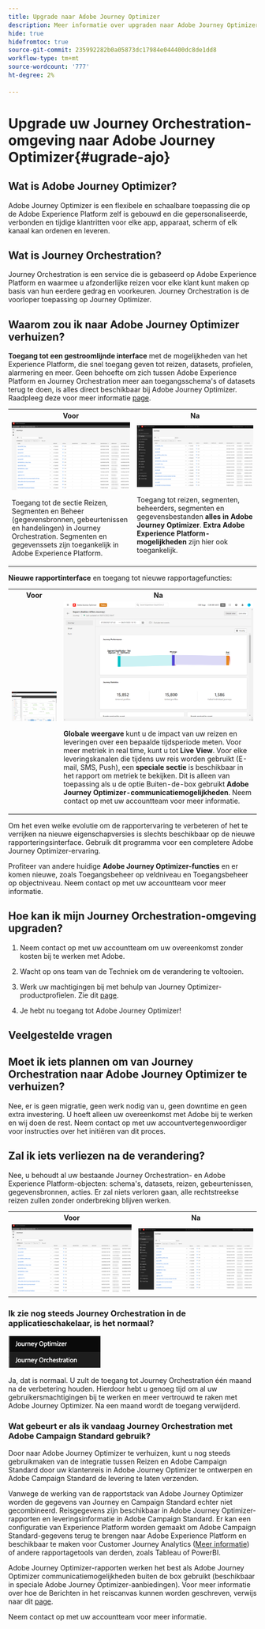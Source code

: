 ```yaml
---
title: Upgrade naar Adobe Journey Optimizer
description: Meer informatie over upgraden naar Adobe Journey Optimizer
hide: true
hidefromtoc: true
source-git-commit: 235992282b0a05873dc17984e044400dc8de1dd8
workflow-type: tm+mt
source-wordcount: '777'
ht-degree: 2%

---
```



# Upgrade uw Journey Orchestration-omgeving naar Adobe Journey Optimizer{#ugrade-ajo}

## Wat is Adobe Journey Optimizer?

Adobe Journey Optimizer is een flexibele en schaalbare toepassing die op de Adobe Experience Platform zelf is gebouwd en die gepersonaliseerde, verbonden en tijdige klantritten voor elke app, apparaat, scherm of elk kanaal kan ordenen en leveren. &#x200B;

## Wat is Journey Orchestration?

Journey Orchestration is een service die is gebaseerd op Adobe Experience Platform en waarmee u afzonderlijke reizen voor elke klant kunt maken op basis van hun eerdere gedrag en voorkeuren. Journey Orchestration is de voorloper toepassing op Journey Optimizer.

## Waarom zou ik naar Adobe Journey Optimizer verhuizen?

**Toegang tot een gestroomlijnde interface** met de mogelijkheden van het Experience Platform, die snel toegang geven tot reizen, datasets, profielen, alarmering en meer. Geen behoefte om zich tussen Adobe Experience Platform en Journey Orchestration meer aan toegangsschema&#39;s of datasets terug te doen, is alles direct beschikbaar bij Adobe Journey Optimizer. Raadpleeg deze voor meer informatie [page](https://experienceleague.adobe.com/docs/journey-optimizer/using/get-started/user-interface.html).

<table>
<tr>
<th>Voor</th>
<th>Na</th>
</tr>
<tr>
<td><img src="../assets/migration-ajo-1.png"><p>Toegang tot de sectie Reizen, Segmenten en Beheer (gegevensbronnen, gebeurtenissen en handelingen) in Journey Orchestration. Segmenten en gegevenssets zijn toegankelijk in Adobe Experience Platform. </p></td>
<td><img src="../assets/migration-ajo-2.png"><p>Toegang tot reizen, segmenten, beheerders, segmenten en gegevensbestanden <strong>alles in Adobe Journey Optimizer</strong>. <strong>Extra Adobe Experience Platform-mogelijkheden</strong> zijn hier ook toegankelijk.</p></td>
</tr>
</table>

**Nieuwe rapportinterface** en toegang tot nieuwe rapportagefuncties:

<table>
<tr>
<th>Voor</th>
<th>Na</th>
</tr>
<tr>
<td><img src="../assets/migration-ajo-5.png"></td>
<td><img src="../assets/migration-ajo-6.png"><p><strong>Globale weergave</strong> kunt u de impact van uw reizen en leveringen over een bepaalde tijdsperiode meten. Voor meer metriek in real time, kunt u tot <strong>Live View</strong>. Voor elke leveringskanalen die tijdens uw reis worden gebruikt (E-mail, SMS, Push), een <strong>speciale sectie</strong> is beschikbaar in het rapport om metriek te bekijken. Dit is alleen van toepassing als u de optie Buiten-de-box gebruikt <strong>Adobe Journey Optimizer-communicatiemogelijkheden</strong>. Neem contact op met uw accountteam voor meer informatie.</p></td>
</tr>
</table>

Om het even welke evolutie om de rapportervaring te verbeteren of het te verrijken na nieuwe eigenschapversies is slechts beschikbaar op de nieuwe rapporteringsinterface. Gebruik dit programma voor een completere Adobe Journey Optimizer-ervaring.

Profiteer van andere huidige **Adobe Journey Optimizer-functies** en er komen nieuwe, zoals Toegangsbeheer op veldniveau en Toegangsbeheer op objectniveau. Neem contact op met uw accountteam voor meer informatie.

## Hoe kan ik mijn Journey Orchestration-omgeving upgraden?

1. Neem contact op met uw accountteam om uw overeenkomst zonder kosten bij te werken met Adobe.

1. Wacht op ons team van de Techniek om de verandering te voltooien.

1. Werk uw machtigingen bij met behulp van Journey Optimizer-productprofielen. Zie dit [page](https://experienceleague.adobe.com/docs/journey-optimizer/using/administration/ootb-product-profiles.html?lang=nl).

1. Je hebt nu toegang tot Adobe Journey Optimizer!

## Veelgestelde vragen

## Moet ik iets plannen om van Journey Orchestration naar Adobe Journey Optimizer te verhuizen?

Nee, er is geen migratie, geen werk nodig van u, geen downtime en geen extra investering. U hoeft alleen uw overeenkomst met Adobe bij te werken en wij doen de rest. Neem contact op met uw accountvertegenwoordiger voor instructies over het initiëren van dit proces.

## Zal ik iets verliezen na de verandering?

Nee, u behoudt al uw bestaande Journey Orchestration- en Adobe Experience Platform-objecten: schema&#39;s, datasets, reizen, gebeurtenissen, gegevensbronnen, acties. Er zal niets verloren gaan, alle rechtstreekse reizen zullen zonder onderbreking blijven werken.

<table>
<tr>
<th>Voor</th>
<th>Na</th>
</tr>
<tr>
<td><img src="../assets/migration-ajo-7.png"></td>
<td><img src="../assets/migration-ajo-8.png"></td>
</tr>
</table>

### Ik zie nog steeds Journey Orchestration in de applicatieschakelaar, is het normaal?

![](../assets/migration-ajo-9.png)

Ja, dat is normaal. U zult de toegang tot Journey Orchestration één maand na de verbetering houden. Hierdoor hebt u genoeg tijd om al uw gebruikersmachtigingen bij te werken en meer vertrouwd te raken met Adobe Journey Optimizer. Na een maand wordt de toegang verwijderd.

### Wat gebeurt er als ik vandaag Journey Orchestration met Adobe Campaign Standard gebruik?

Door naar Adobe Journey Optimizer te verhuizen, kunt u nog steeds gebruikmaken van de integratie tussen Reizen en Adobe Campaign Standard door uw klantenreis in Adobe Journey Optimizer te ontwerpen en Adobe Campaign Standard de levering te laten verzenden.

Vanwege de werking van de rapportstack van Adobe Journey Optimizer worden de gegevens van Journey en Campaign Standard echter niet gecombineerd. Reisgegevens zijn beschikbaar in Adobe Journey Optimizer-rapporten en leveringsinformatie in Adobe Campaign Standard. Er kan een configuratie van Experience Platform worden gemaakt om Adobe Campaign Standard-gegevens terug te brengen naar Adobe Experience Platform en beschikbaar te maken voor Customer Journey Analytics ([Meer informatie](https://business.adobe.com/products/experience-platform/customer-journey-analytics.html)) of andere rapportagetools van derden, zoals Tableau of PowerBI.

Adobe Journey Optimizer-rapporten werken het best als Adobe Journey Optimizer communicatiemogelijkheden buiten de box gebruikt (beschikbaar in speciale Adobe Journey Optimizer-aanbiedingen). Voor meer informatie over hoe de Berichten in het reiscanvas kunnen worden geschreven, verwijs naar dit [page](https://experienceleague.adobe.com/docs/journey-optimizer/using/messages/messages-in-journeys.html).

Neem contact op met uw accountteam voor meer informatie.